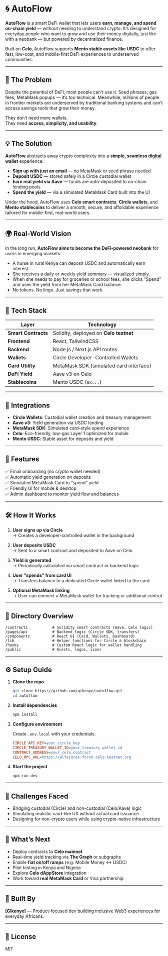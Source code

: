 
# 🌀 AutoFlow

**AutoFlow** is a smart DeFi wallet that lets users **earn, manage, and spend on-chain yield** — without needing to understand crypto. It’s designed for everyday people who want to grow and use their money digitally, just like with a neobank — but powered by decentralized finance.

Built on **Celo**, AutoFlow supports **Mento stable assets like USDC** to offer fast, low-cost, and mobile-first DeFi experiences to underserved communities.

---

## 🚨 The Problem

Despite the potential of DeFi, most people can't use it. Seed phrases, gas fees, MetaMask popups — it’s too technical. Meanwhile, millions of people in frontier markets are underserved by traditional banking systems and can’t access savings tools that grow their money.

They don’t need more wallets.  
They need **access, simplicity, and usability**.

---

## 💡 The Solution

**AutoFlow** abstracts away crypto complexity into a **simple, seamless digital wallet** experience:

- **Sign up with just an email** — no MetaMask or seed phrase needed
- **Deposit USDC** — stored safely in a Circle custodial wallet
- **Earn real yield via Aave** — funds are auto-deposited to on-chain lending pools
- **Spend the yield** — via a simulated MetaMask Card built into the UI

Under the hood, AutoFlow uses **Celo smart contracts**, **Circle wallets**, and **Mento stablecoins** to deliver a smooth, secure, and affordable experience tailored for mobile-first, real-world users.

---

## 🌍 Real-World Vision

In the long run, **AutoFlow aims to become the DeFi-powered neobank** for users in emerging markets:

- A nurse in rural Kenya can deposit USDC and automatically earn interest.
- She receives a daily or weekly yield summary — visualized simply.
- When she needs to pay for groceries or school fees, she clicks “Spend” and uses the yield from her MetaMask Card balance.
- No tokens. No lingo. Just savings that work.

---

## 🔧 Tech Stack

| Layer             | Technology                              |
|------------------|------------------------------------------|
| **Smart Contracts**   | Solidity, deployed on **Celo testnet**     |
| **Frontend**          | React, TailwindCSS                     |
| **Backend**           | Node.js / Next.js API routes           |
| **Wallets**           | Circle Developer-Controlled Wallets    |
| **Card Utility**      | MetaMask SDK (simulated card interface) |
| **DeFi Yield**        | Aave v3 on Celo                        |
| **Stablecoins**       | Mento USDC (`0x...`)                   |

---

## 🔗 Integrations

- **Circle Wallets**: Custodial wallet creation and treasury management  
- **Aave v3**: Yield generation via USDC lending  
- **MetaMask SDK**: Simulated card-style spend experience  
- **Celo**: Eco-friendly, low-gas Layer 1 optimized for mobile  
- **Mento USDC**: Stable asset for deposits and yield

---

## 🧪 Features

✅ Email onboarding (no crypto wallet needed)  
✅ Automatic yield generation on deposits  
✅ Simulated MetaMask Card to “spend” yield  
✅ Friendly UI for mobile & desktop  
✅ Admin dashboard to monitor yield flow and balances

---

## 🛠 How It Works

1. **User signs up via Circle**  
   → Creates a developer-controlled wallet in the background

2. **User deposits USDC**  
   → Sent to a smart contract and deposited to Aave on Celo

3. **Yield is generated**  
   → Periodically calculated via smart contract or backend logic

4. **User "spends" from card UI**  
   → Transfers balance to a dedicated Circle wallet linked to the card

5. **Optional MetaMask linking**  
   → User can connect a MetaMask wallet for tracking or additional control

---

## 📁 Directory Overview

```
/contracts           # Solidity smart contracts (Aave, Celo logic)
/pages/api           # Backend logic (Circle SDK, transfers)
/components          # React UI (Card, Wallets, Dashboard)
/lib                 # Helper functions for Circle & blockchain
/hooks               # Custom React logic for wallet handling
/public              # Assets, logos, icons
```

---

## ⚙️ Setup Guide

1. **Clone the repo**

   ```bash
   git clone https://github.com/gikenye/autoflow.git
   cd autoflow
   ```

2. **Install dependencies**

   ```bash
   npm install
   ```

3. **Configure environment**

   Create `.env.local` with your credentials:

   ```ini
   CIRCLE_API_KEY=your_circle_key
   CIRCLE_TREASURY_WALLET_ID=your_treasury_wallet_id
   CONTRACT_ADDRESS=your_celo_contract
   CELO_RPC_URL=https://alfajores-forno.celo-testnet.org
   ```

4. **Start the project**

   ```bash
   npm run dev
   ```

---

## 🧠 Challenges Faced

- Bridging custodial (Circle) and non-custodial (Celo/Aave) logic  
- Simulating realistic card-like UX without actual card issuance  
- Designing for non-crypto users while using crypto-native infrastructure

---

## 🏁 What’s Next

- Deploy contracts to **Celo mainnet**  
- Real-time yield tracking via **The Graph** or subgraphs  
- Enable **fiat on/off ramps** (e.g. Mobile Money ↔ USDC)  
- Pilot testing in Kenya and Nigeria  
- Explore **Celo dAppStore** integration  
- Work toward **real MetaMask Card** or Visa partnership

---

## 🤝 Built By

**[Gikenye]** — Product-focused dev building inclusive Web3 experiences for everyday Africans.

---

## 📜 License

MIT
